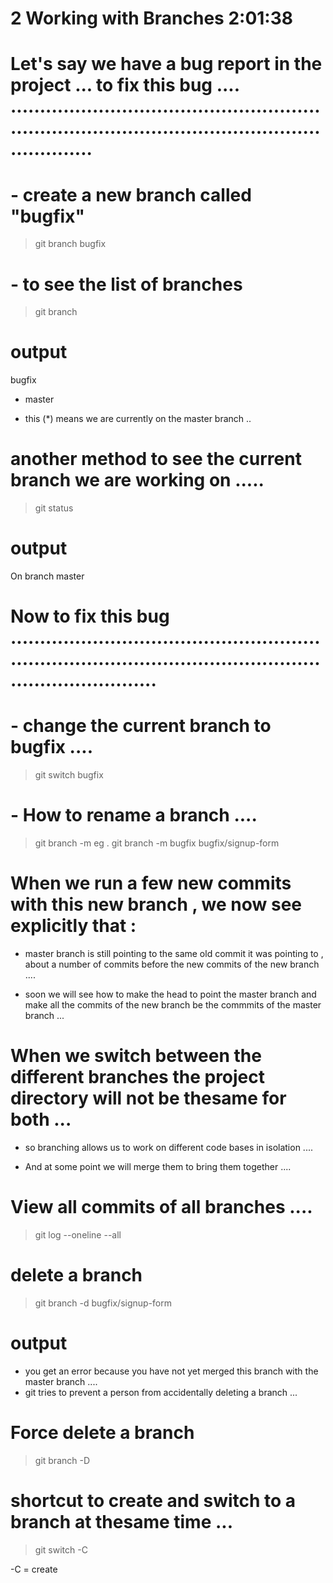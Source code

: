 # 2 Working with Branches  2:01:38

# Let's say we have a bug report  in the project ... to fix this bug ....  ........................................................................................................................

# - create a new branch called "bugfix"

> git branch bugfix 

# - to see the list of branches 

> git branch 
# output 
  bugfix
* master

- this (*) means we are currently on the master branch .. 

# another method to see the current branch we are working on ..... 

> git status 
# output 
On branch master 


# Now to fix this bug ...................................................................................................................................

# - change the current branch to bugfix ....

> git switch bugfix

# - How to rename a branch .... 

> git branch -m <oldname> <newname> 
eg . 
> git branch -m bugfix bugfix/signup-form 














# When we run a few new commits with this new branch , we now see explicitly that : 
- master branch is still pointing to the same old commit it was pointing to , about a number of commits before the new commits of the new branch .... 

- soon we will see how to make the head to point the master branch and make all the commits of the new branch be the commmits of the master branch ...


# When we switch between the different branches the project directory will not be thesame for both ... 
- so branching allows us to work on different code bases in isolation .... 

- And at some point we will merge them to bring them together .... 




# View all commits of all branches .... 

> git log --oneline --all 



















# delete a branch 

> git branch -d bugfix/signup-form 
# output 
- you get an error because you have not yet merged this branch with the master branch .... 
- git tries to prevent a person from accidentally deleting a branch ... 

# Force delete a branch 

> git branch -D <branchname>   








# shortcut to create and switch to a branch at thesame time ... 

> git switch -C <newbranchname>

-C = create
